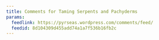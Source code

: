 ```yaml
---
title: Comments for Taming Serpents and Pachyderms
params:
  feedlink: https://pyrseas.wordpress.com/comments/feed/
  feedid: 8d104309d455add74a1a7f536b16fb2c
---
```


